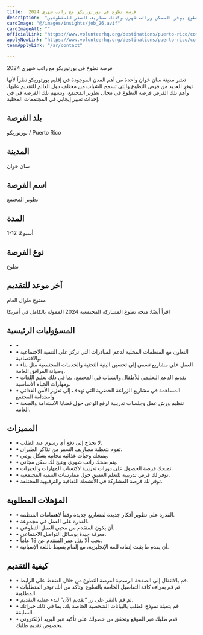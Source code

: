 ```yaml
---
title:  فرصة تطوع في بورتوريكو مع راتب شهري 2024 
description:  "فرصة ذهبية للتطوع في بورتوريكو في أمريكا الشمالية والتطوع يوفر المسكن وراتب شهري وكذلك مصاريف السفر للمتطوعين" 
cardImage: "@/images/insights/job_26.avif" 
cardImageAlt: "" 
officialLink: "https://www.volunteerhq.org/destinations/puerto-rico/community-development-in-san-juan" 
applyNowLink: "https://www.volunteerhq.org/destinations/puerto-rico/community-development-in-san-juan" 
teamApplyLink: "/ar/contact"

---
```


فرصة تطوع في بورتوريكو مع راتب شهري 2024

تعتبر مدينة سان خوان واحدة من أهم المدن الموجودة في إقليم بورتوريكو نظراً لأنها توفر العديد من فرص التطوع والتي تسمح للشباب من مختلف دول العالم للتقديم عليها، وأهم تلك الفرص فرصة التطوع في مجال تطوير المجتمع، وتسهم تلك الفرصة في في إحداث تغيير إيجابي في المجتمعات المحلية.

## بلد الفرصة

بورتوريكو / Puerto Rico

## المدينة

سان خوان

## اسم الفرصة

تطوير المجتمع

## المدة

1-12 أسبوعًا

## نوع الفرصة

تطوع

## آخر موعد للتقديم

مفتوح طوال العام

اقرأ أيضًا: منحة تطوع المشاركة المجتمعية 2024 الممولة بالكامل في أمريكا

## المسؤوليات الرئيسية

- • 
- • التعاون مع المنظمات المحلية لدعم المبادرات التي تركز على التنمية الاجتماعية والاقتصادية.
- • العمل على مشاريع تسعى إلى تحسين البنية التحتية والخدمات المجتمعية مثل بناء وصيانة المرافق العامة.
- • تقديم الدعم التعليمي للأطفال والشباب في المجتمع، بما في ذلك تعليم اللغات ومهارات الحياة الأساسية.
- • المساهمة في مشاريع الزراعة الحضرية التي تهدف إلى تعزيز الأمن الغذائي واستدامة المجتمع.
- • تنظيم ورش عمل وجلسات تدريبية لرفع الوعي حول قضايا الاستدامة والصحة العامة.

## المميزات

- • لا تحتاج إلى دفع أي رسوم عند الطلب.
- • تقوم بتغطية مصاريف السفر من تذاكر الطيران.
- • يمنحك وجبات غذائية مجانية بشكل يومي.
- • يتم منحك راتب شهري ويتيح لك سكن مجاني.
- • تمنحك فرصة الحصول على دورات تدريبية لاكتساب المهارات والخبرات.
- • توفر لك فرص تدريبية للتعلم العميق حول ممارسات التنمية المجتمعية.
- • توفر لك فرصة المشاركة في الأنشطة الثقافية والترفيهية المختلفة.

## المؤهلات المطلوبة

- • القدرة على تطوير أفكار جديدة لمشاريع جديدة وفقاً لاهتمامات المنظمة.
- • القدرة على العمل في مجموعة.
- • أن يكون المتقدم من محبي العمل التطوعي.
- • معرفة جيدة بوسائل التواصل الاجتماعي.
- • يجب ألا يقل عمر المتقدم عن 18 عاماً.
- • أن يقدم ما يثبت إتقانه للغة الإنجليزية، مع إلمام بسيط باللغة الإسبانية.

## كيفية التقديم

- • قم بالانتقال إلى الصفحة الرسمية لفرصة التطوع من خلال الضغط على الرابط.
- • ثم قم بقراءة كافة التفاصيل الخاصة بالتطوع  وتأكد من أنك توفر المتطلبات المطلوبة.
- • ثم قم بالنقر على زر “تقديم الآن” لبدء عملية التقديم.
- • قم بتعبئة نموذج الطلب بالبيانات الشخصية الخاصة بك، بما في ذلك خبراتك السابقة.
- • قدم طلبك عبر الموقع وتحقق من حصولك على تأكيد عبر البريد الإلكتروني بخصوص تقديم طلبك.

